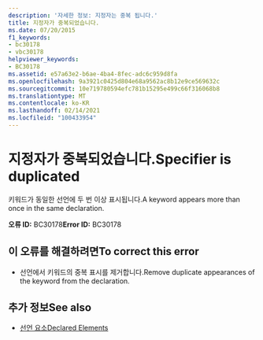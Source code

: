 ```yaml
---
description: '자세한 정보: 지정자는 중복 됩니다.'
title: 지정자가 중복되었습니다.
ms.date: 07/20/2015
f1_keywords:
- bc30178
- vbc30178
helpviewer_keywords:
- BC30178
ms.assetid: e57a63e2-b6ae-4ba4-8fec-adc6c959d8fa
ms.openlocfilehash: 9a3921c0425d804e68a9562ac8b12e9ce569632c
ms.sourcegitcommit: 10e719780594efc781b15295e499c66f316068b8
ms.translationtype: MT
ms.contentlocale: ko-KR
ms.lasthandoff: 02/14/2021
ms.locfileid: "100433954"
---
```

# <a name="specifier-is-duplicated"></a><span data-ttu-id="efeb8-103">지정자가 중복되었습니다.</span><span class="sxs-lookup"><span data-stu-id="efeb8-103">Specifier is duplicated</span></span>

<span data-ttu-id="efeb8-104">키워드가 동일한 선언에 두 번 이상 표시됩니다.</span><span class="sxs-lookup"><span data-stu-id="efeb8-104">A keyword appears more than once in the same declaration.</span></span>  
  
 <span data-ttu-id="efeb8-105">**오류 ID:** BC30178</span><span class="sxs-lookup"><span data-stu-id="efeb8-105">**Error ID:** BC30178</span></span>  
  
## <a name="to-correct-this-error"></a><span data-ttu-id="efeb8-106">이 오류를 해결하려면</span><span class="sxs-lookup"><span data-stu-id="efeb8-106">To correct this error</span></span>  
  
- <span data-ttu-id="efeb8-107">선언에서 키워드의 중복 표시를 제거합니다.</span><span class="sxs-lookup"><span data-stu-id="efeb8-107">Remove duplicate appearances of the keyword from the declaration.</span></span>  
  
## <a name="see-also"></a><span data-ttu-id="efeb8-108">추가 정보</span><span class="sxs-lookup"><span data-stu-id="efeb8-108">See also</span></span>

- [<span data-ttu-id="efeb8-109">선언 요소</span><span class="sxs-lookup"><span data-stu-id="efeb8-109">Declared Elements</span></span>](../programming-guide/language-features/declared-elements/index.md)
